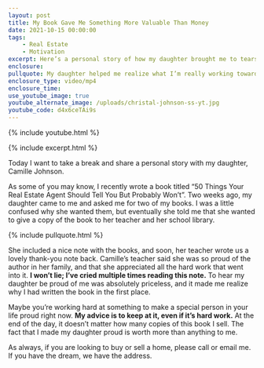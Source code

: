 ```yaml
---
layout: post
title: My Book Gave Me Something More Valuable Than Money
date: 2021-10-15 00:00:00
tags:
    - Real Estate
    - Motivation
excerpt: Here’s a personal story of how my daughter brought me to tears of pride.
enclosure:
pullquote: My daughter helped me realize what I’m really working towards.
enclosure_type: video/mp4
enclosure_time:
use_youtube_image: true
youtube_alternate_image: /uploads/christal-johnson-ss-yt.jpg
youtube_code: d4x6ceTAi9s
---
```

{% include youtube.html %}

{% include excerpt.html %}

Today I want to take a break and share a personal story with my daughter, Camille Johnson.&nbsp;

As some of you may know, I recently wrote a book titled “50 Things Your Real Estate Agent Should Tell You But Probably Won’t”. Two weeks ago, my daughter came to me and asked me for two of my books. I was a little confused why she wanted them, but eventually she told me that she wanted to give a copy of the book to her teacher and her school library.&nbsp;

{% include pullquote.html %}

She included a nice note with the books, and soon, her teacher wrote us a lovely thank-you note back. Camille’s teacher said she was so proud of the author in her family, and that she appreciated all the hard work that went into it. **I won’t lie; I’ve cried multiple times reading this note.** To hear my daughter be proud of me was absolutely priceless, and it made me realize why I had written the book in the first place.&nbsp;

Maybe you’re working hard at something to make a special person in your life proud right now. **My advice is to keep at it, even if it’s hard work.** At the end of the day, it doesn’t matter how many copies of this book I sell. The fact that I made my daughter proud is worth more than anything to me.&nbsp;

As always, if you are looking to buy or sell a home, please call or email me. If you have the dream, we have the address.
